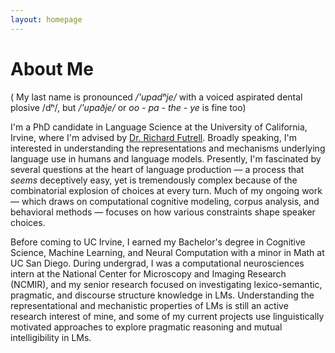 ```yaml
---
layout: homepage
---
```


# About Me

( My last name is pronounced  */'upadʰje/* with a voiced aspirated dental plosive /dʰ/, but */'upaðje/* or *oo - pa - the - ye* is fine too) 

I'm a PhD candidate in Language Science at the University of California, Irvine, where I'm advised by [Dr. Richard Futrell](https://www.socsci.uci.edu/~rfutrell/). Broadly speaking, I'm interested in understanding the representations and mechanisms underlying language use in humans and language models. Presently, I'm fascinated by several questions at the heart of language production — a process that *seems* deceptively easy, yet is tremendously complex because of the combinatorial explosion of choices at every turn. Much of my ongoing work — which draws on computational cognitive modeling, corpus analysis, and behavioral methods — focuses on how various constraints shape speaker choices.

Before coming to UC Irvine, I earned my Bachelor's degree in Cognitive Science, Machine Learning, and Neural Computation with a minor in Math at UC San Diego. During undergrad, I was a computational neurosciences intern at the National Center for Microscopy and Imaging Research (NCMIR), and my senior research focused on investigating lexico-semantic, pragmatic, and discourse structure knowledge in LMs. Understanding the representational and mechanistic properties of LMs is still an active research interest of mine, and some of my current projects use linguistically motivated approaches to explore pragmatic reasoning and mutual intelligibility in LMs. 


